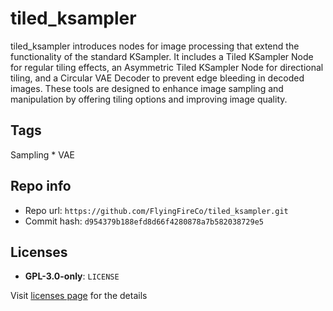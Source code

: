 # tiled_ksampler
tiled_ksampler introduces nodes for image processing that extend the functionality of the standard KSampler. It includes a Tiled KSampler Node for regular tiling effects, an Asymmetric Tiled KSampler Node for directional tiling, and a Circular VAE Decoder to prevent edge bleeding in decoded images. These tools are designed to enhance image sampling and manipulation by offering tiling options and improving image quality.

## Tags
Sampling * VAE

## Repo info
- Repo url: `https://github.com/FlyingFireCo/tiled_ksampler.git`
- Commit hash: `d954379b188efd8d66f4280878a7b582038729e5`

## Licenses
- **GPL-3.0-only**: `LICENSE`

Visit [licenses page](licenses.md) for the details
